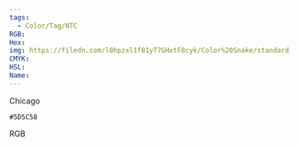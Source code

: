 ```yaml
---
tags:
  - Color/Tag/NTC
RGB:
Hex:
img: https://filedn.com/l0hpzxl1f01yT7GHxtF8cyk/Color%20Snake/standard_csv_to_svg/5D5C58.svg
CMYK:
HSL:
Name:
---
```

Chicago
```palette
#5D5C58
```
RGB
